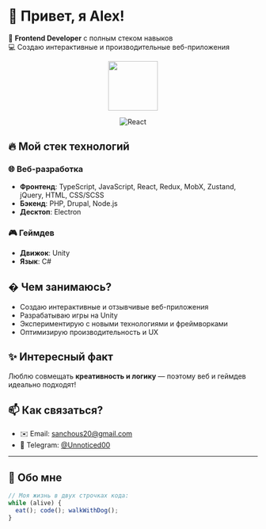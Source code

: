 # 👋 Привет, я Alex!  

🚀 **Frontend Developer** с полным стеком навыков<br/>
💻 Создаю интерактивные и производительные веб-приложения   

<div align="center">
  <img  src="https://cdn.jsdelivr.net/gh/devicons/devicon/icons/react/react-original.svg" width="100" style="animation: spin 4s linear infinite; pointer-events: none;" />

  ![React](https://readme-typing-svg.vercel.app/?font=Fira+Code&duration=4000&color=61DAFB&width=200&lines=React+Developer;Props+Master;Hooks+Wizard&center=true)
</div>

## 🔥 Мой стек технологий  

### 🌐 **Веб-разработка**  
- **Фронтенд**: TypeScript, JavaScript, React, Redux, MobX, Zustand, jQuery, HTML, CSS/SCSS  
- **Бэкенд**: PHP, Drupal, Node.js  
- **Десктоп**: Electron  

### 🎮 **Геймдев**  
- **Движок**: Unity  
- **Язык**: C#  

## � Чем занимаюсь?  
- Создаю интерактивные и отзывчивые веб-приложения  
- Разрабатываю игры на Unity  
- Экспериментирую с новыми технологиями и фреймворками  
- Оптимизирую производительность и UX  

## ✨ Интересный факт  
Люблю совмещать **креативность и логику** — поэтому веб и геймдев идеально подходят!  

## 📫 Как связаться? 
- ✉️ Email: [sanchous20@gmail.com](mailto:sanchous20@gmail.com)  
- 📱 Telegram: [@Unnoticed00](https://t.me/Unnoticed00)  

---  

## 🐶 Обо мне
```js
// Моя жизнь в двух строчках кода:  
while (alive) {  
  eat(); code(); walkWithDog();  
}

